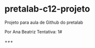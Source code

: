 # pretalab-c12-projeto
Projeto para aula de Github do pretalab

Por Ana Beatriz 
Tentativa: 
1#

+*+*+ 
